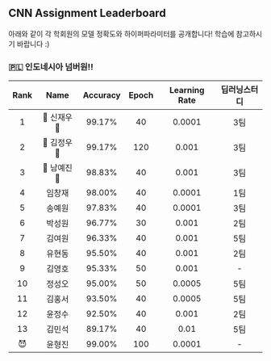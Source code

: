 ## CNN Assignment Leaderboard

아래와 같이 각 학회원의 모델 정확도와 하이퍼파라미터를 공개합니다! 학습에 참고하시기 바랍니다 :)

### 🇵🇱 인도네시아 넘버원!!


| Rank | Name  | Accuracy | Epoch | Learning Rate | 딥러닝스터디 |
|:----:|:-----:|:--------:|:-----:|:-------------:|:-------:|
| 1 | 👑 신재우 👑 |  99.17% | 40 | 0.0001 | 3팀 |
| 2 | 🥈 김정우 🥈 |  99.17% | 120 | 0.001 | 3팀 |
| 3 | 🥉 남예진 🥉 |  98.83% | 40 | 0.001  | 3팀 |
| 4 | 임창재 |  98.00% | 40 | 0.0001 | 1팀 |
| 5 | 송예원 |  97.83% | 40 | 0.0001 | 3팀 |
| 6 | 박성원 |  96.77% | 30 | 0.001  | 2팀 | 
| 7 | 김여원 |  96.33% | 40 | 0.001  | 5팀 |
| 8 | 유현동 |  95.50% | 40 | 0.001  | 2팀 |
| 9 | 김영호 |  95.33% | 50 | 0.001  | -  |
| 10 | 정성오 |  95.00% | 50 | 0.0005 | 5팀 |
| 11 | 김홍서 |  93.50% | 40 | 0.0005 | 5팀 |
| 12 | 윤정수 |  92.50% | 40 | 0.001 | 2팀 |
| 13 | 김민석 |  89.17% | 40 | 0.01  | 5팀 |
| 😈 | 윤형진 |  99.00% | 100 | 0.0001 | - |
